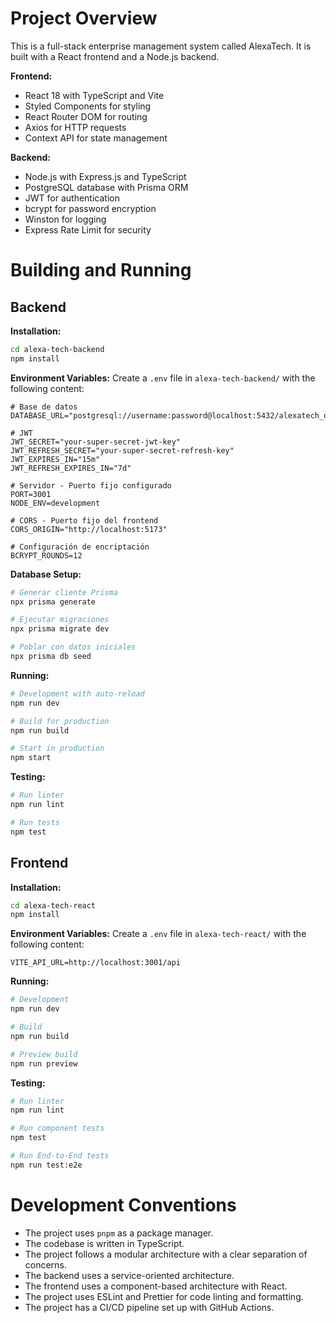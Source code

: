 # Project Overview

This is a full-stack enterprise management system called AlexaTech. It is built with a React frontend and a Node.js backend.

**Frontend:**
- React 18 with TypeScript and Vite
- Styled Components for styling
- React Router DOM for routing
- Axios for HTTP requests
- Context API for state management

**Backend:**
- Node.js with Express.js and TypeScript
- PostgreSQL database with Prisma ORM
- JWT for authentication
- bcrypt for password encryption
- Winston for logging
- Express Rate Limit for security

# Building and Running

## Backend

**Installation:**
```bash
cd alexa-tech-backend
npm install
```

**Environment Variables:**
Create a `.env` file in `alexa-tech-backend/` with the following content:
```env
# Base de datos
DATABASE_URL="postgresql://username:password@localhost:5432/alexatech_db"

# JWT
JWT_SECRET="your-super-secret-jwt-key"
JWT_REFRESH_SECRET="your-super-secret-refresh-key"
JWT_EXPIRES_IN="15m"
JWT_REFRESH_EXPIRES_IN="7d"

# Servidor - Puerto fijo configurado
PORT=3001
NODE_ENV=development

# CORS - Puerto fijo del frontend
CORS_ORIGIN="http://localhost:5173"

# Configuración de encriptación
BCRYPT_ROUNDS=12
```

**Database Setup:**
```bash
# Generar cliente Prisma
npx prisma generate

# Ejecutar migraciones
npx prisma migrate dev

# Poblar con datos iniciales
npx prisma db seed
```

**Running:**
```bash
# Development with auto-reload
npm run dev

# Build for production
npm run build

# Start in production
npm start
```

**Testing:**
```bash
# Run linter
npm run lint

# Run tests
npm test
```

## Frontend

**Installation:**
```bash
cd alexa-tech-react
npm install
```

**Environment Variables:**
Create a `.env` file in `alexa-tech-react/` with the following content:
```env
VITE_API_URL=http://localhost:3001/api
```

**Running:**
```bash
# Development
npm run dev

# Build
npm run build

# Preview build
npm run preview
```

**Testing:**
```bash
# Run linter
npm run lint

# Run component tests
npm test

# Run End-to-End tests
npm run test:e2e
```

# Development Conventions

- The project uses `pnpm` as a package manager.
- The codebase is written in TypeScript.
- The project follows a modular architecture with a clear separation of concerns.
- The backend uses a service-oriented architecture.
- The frontend uses a component-based architecture with React.
- The project uses ESLint and Prettier for code linting and formatting.
- The project has a CI/CD pipeline set up with GitHub Actions.
